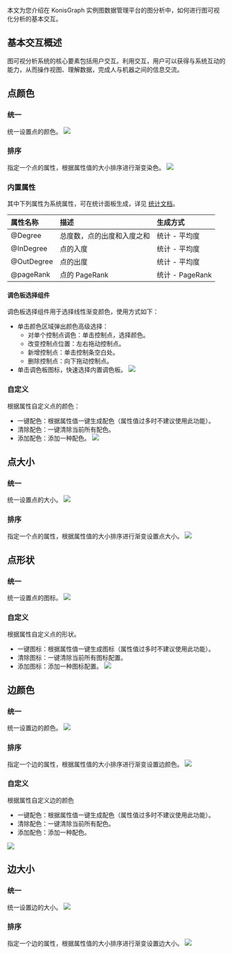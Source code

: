本文为您介绍在 KonisGraph 实例图数据管理平台的图分析中，如何进行图可视化分析的基本交互。

## 基本交互概述
图可视分析系统的核心要素包括用户交互。利用交互，用户可以获得与系统互动的能力，从而操作视图、理解数据，完成人与机器之间的信息交流。

## 点颜色
### 统一
统一设置点的颜色。
![](https://main.qcloudimg.com/raw/b6337bc95c158010731cb0aaf3e76853.png)

### 排序
指定一个点的属性，根据属性值的大小排序进行渐变染色。
![](https://main.qcloudimg.com/raw/cbe6e2f4e8b2b36714373efe9becea44.png)

### 内置属性
其中下列属性为系统属性，可在统计面板生成，详见 [统计文档]()。

|属性名称|描述|生成方式|
| :--------- | :----- | :---------- |
|@Degree|总度数，点的出度和入度之和|统计 - 平均度|
|@InDegree|点的入度|统计 - 平均度|
|@OutDegree|点的出度|统计 - 平均度|
|@pageRank|点的 PageRank|统计 - PageRank|

#### 调色板选择组件
调色板选择组件用于选择线性渐变颜色，使用方式如下：
- 单击颜色区域弹出颜色高级选择：
	- 对单个控制点调色：单击控制点，选择颜色。
	- 改变控制点位置：左右拖动控制点。
	- 新增控制点：单击控制条空白处。
	- 删除控制点：向下拖动控制点。
- 单击调色板图标，快速选择内置调色板。
![](https://main.qcloudimg.com/raw/b107ea48441907cdc684456b0175ec77.png)

### 自定义
根据属性自定义点的颜色：
- 一键配色：根据属性值一键生成配色（属性值过多时不建议使用此功能）。
- 清除配色：一键清除当前所有配色。
- 添加配色：添加一种配色。
![](https://main.qcloudimg.com/raw/61f6e45e4209b48c7587fa867384558f.png)

## 点大小
### 统一
统一设置点的大小。
![](https://main.qcloudimg.com/raw/efeb5eb7871e5ca2361ed7860bddbae6.png)

### 排序
指定一个点的属性，根据属性值的大小排序进行渐变设置点大小。
![](https://main.qcloudimg.com/raw/68ec30143e2ff7b28d10ed32ec959a56.png)

## 点形状
### 统一
统一设置点的图标。
![](https://main.qcloudimg.com/raw/18e95782eca98e22b175d731d554bdbc.png)

### 自定义
根据属性自定义点的形状。
- 一键图标：根据属性值一键生成图标（属性值过多时不建议使用此功能）。
- 清除图标：一键清除当前所有图标配置。
- 添加图标：添加一种图标配置。
![](https://main.qcloudimg.com/raw/d3265552265e386122eaafa2caea7f8a.png)

## 边颜色
### 统一
统一设置边的颜色。
![](https://main.qcloudimg.com/raw/bba8f29a58f30ebd8cbebe20130a4750.png)

### 排序
指定一个边的属性，根据属性值的大小排序进行渐变设置边颜色。
![](https://main.qcloudimg.com/raw/8126e4d9db006c85b4527a8a98e35535.png)

### 自定义
根据属性自定义边的颜色
- 一键配色：根据属性值一键生成配色（属性值过多时不建议使用此功能）。
- 清除配色：一键清除当前所有配色。
- 添加配色：添加一种配色。

![](https://main.qcloudimg.com/raw/a676924163abad1587db5e2e9004894d.png)

## 边大小
### 统一
统一设置边的大小。
![](https://main.qcloudimg.com/raw/10e8d0202525bdd012b21593ce0ba491.png)

### 排序
指定一个边的属性，根据属性值的大小排序进行渐变设置边大小。
![](https://main.qcloudimg.com/raw/9e8fc0e29ef3d694b62456bd3c8ef43d.png)
